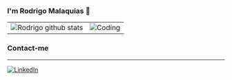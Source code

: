 ### I'm Rodrigo Malaquias 👋

<table>
  <tr>
    <td>
      <img alt="Rodrigo github stats" src="https://github-readme-stats.vercel.app/api?username=rodrigomalaquias&hide_border=true&show_icons=true&theme=tokyonight&locale=en"/>
    </td>
    <td>
      <img alt="Coding" src="https://data.whicdn.com/images/78391406/original.gif"/>
    </td>
  </tr>
</table>





### Contact-me
---

<a href="https://www.linkedin.com/in/rodrigo-malaquias/" target="_blank"><img src="https://img.shields.io/badge/LinkedIn-%230077B5.svg?&style=flat-square&logo=linkedin&logoColor=white" alt="LinkedIn"></a>


